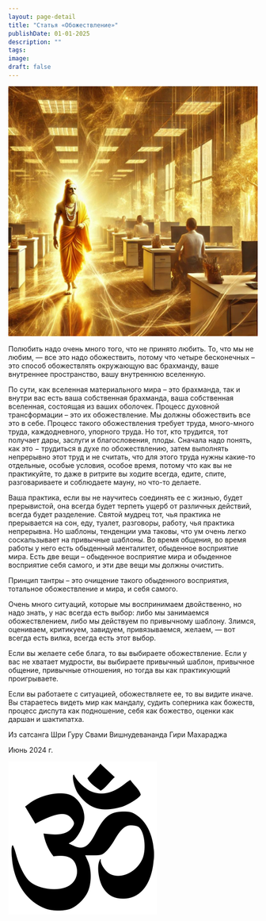 ```yaml
---
layout: page-detail
title: "Статья «Обожествление»"
publishDate: 01-01-2025
description: ""
tags:
image:
draft: false
---
```


  
![Садху](/upload/medialibrary/ece/y9qo69tkkpelfy2a8641u25sd50xfnc1.jpg "Садху")  

  
 Полюбить надо очень много того, что не принято любить. То, что мы не любим, — все это надо обожествить, потому что четыре бесконечных – это способ обожествлять окружающую вас брахманду, ваше внутреннее пространство, вашу внутреннюю вселенную.

 По сути, как вселенная материального мира – это брахманда, так и внутри вас есть ваша собственная брахманда, ваша собственная вселенная, состоящая из ваших оболочек. Процесс духовной трансформации – это их обожествление. Мы должны обожествить все это в себе. Процесс такого обожествления требует труда, много-много труда, каждодневного, упорного труда. Но тот, кто трудится, тот получает дары, заслуги и благословения, плоды. Сначала надо понять, как это − трудиться в духе по обожествлению, затем выполнять непрерывно этот труд и не считать, что для этого труда нужны какие-то отдельные, особые условия, особое время, потому что как вы не практикуйте, то даже в ритрите вы ходите всегда, едите, спите, разговариваете и соблюдаете мауну, но что-то делаете. 

 Ваша практика, если вы не научитесь соединять ее с жизнью, будет прерывистой, она всегда будет терпеть ущерб от различных действий, всегда будет разделение. Святой мудрец тот, чья практика не прерывается на сон, еду, туалет, разговоры, работу, чья практика непрерывна. Но шаблоны, тенденции ума таковы, что ум очень легко соскальзывает на привычные шаблоны. Во время общения, во время работы у него есть обыденный менталитет, обыденное восприятие мира. Есть две вещи – обыденное восприятие мира и обыденное восприятие себя самого, и эти две вещи мы должны очистить.

 Принцип тантры – это очищение такого обыденного восприятия, тотальное обожествление и мира, и себя самого.

 Очень много ситуаций, которые мы воспринимаем двойственно, но надо знать, у нас всегда есть выбор: либо мы занимаемся обожествлением, либо мы действуем по привычному шаблону. Злимся, оцениваем, критикуем, завидуем, привязываемся, желаем, — вот всегда есть вилка, всегда есть этот выбор.

 Если вы желаете себе блага, то вы выбираете обожествление. Если у вас не хватает мудрости, вы выбираете привычный шаблон, привычное общение, привычные отношения, но тогда вы как практикующий проигрываете.

 Если вы работаете с ситуацией, обожествляете ее, то вы видите иначе. Вы стараетесь видеть мир как мандалу, судить соперника как божеств, процесс диспута как подношение, себя как божество, оценки как даршан и шактипатха.

  
 Из сатсанга Шри Гуру Свами Вишнудевананда Гири Махараджа

 Июнь 2024 г.

![Ом](/upload/medialibrary/4e5/4e59138d7f13f8137afb77ab8ee41988.png) 
